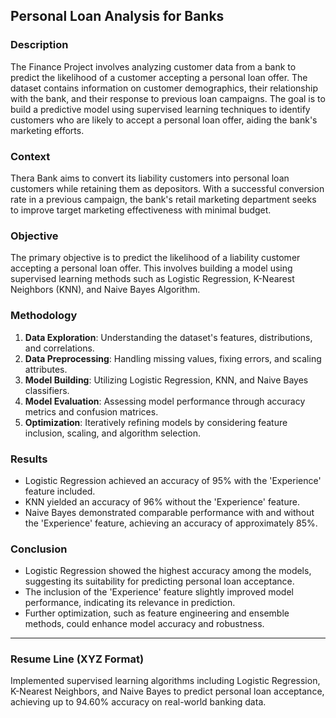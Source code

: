 ## Personal Loan Analysis for Banks

### Description
The Finance Project involves analyzing customer data from a bank to predict the likelihood of a customer accepting a personal loan offer. The dataset contains information on customer demographics, their relationship with the bank, and their response to previous loan campaigns. The goal is to build a predictive model using supervised learning techniques to identify customers who are likely to accept a personal loan offer, aiding the bank's marketing efforts.

### Context
Thera Bank aims to convert its liability customers into personal loan customers while retaining them as depositors. With a successful conversion rate in a previous campaign, the bank's retail marketing department seeks to improve target marketing effectiveness with minimal budget.

### Objective
The primary objective is to predict the likelihood of a liability customer accepting a personal loan offer. This involves building a model using supervised learning methods such as Logistic Regression, K-Nearest Neighbors (KNN), and Naive Bayes Algorithm.

### Methodology
1. **Data Exploration**: Understanding the dataset's features, distributions, and correlations.
2. **Data Preprocessing**: Handling missing values, fixing errors, and scaling attributes.
3. **Model Building**: Utilizing Logistic Regression, KNN, and Naive Bayes classifiers.
4. **Model Evaluation**: Assessing model performance through accuracy metrics and confusion matrices.
5. **Optimization**: Iteratively refining models by considering feature inclusion, scaling, and algorithm selection.

### Results
- Logistic Regression achieved an accuracy of 95% with the 'Experience' feature included.
- KNN yielded an accuracy of 96% without the 'Experience' feature.
- Naive Bayes demonstrated comparable performance with and without the 'Experience' feature, achieving an accuracy of approximately 85%.

### Conclusion
- Logistic Regression showed the highest accuracy among the models, suggesting its suitability for predicting personal loan acceptance.
- The inclusion of the 'Experience' feature slightly improved model performance, indicating its relevance in prediction.
- Further optimization, such as feature engineering and ensemble methods, could enhance model accuracy and robustness.

---

### Resume Line (XYZ Format)
Implemented supervised learning algorithms including Logistic Regression, K-Nearest Neighbors, and Naive Bayes to predict personal loan acceptance, achieving up to 94.60% accuracy on real-world banking data.
